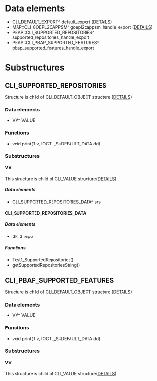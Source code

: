 # Data elements
* CLI_DEFAULT_EXPORT^ default_export ([DETAILS](default_export.md))
* MAP::CLI_GOEPL2CAPPSM^ goepl2cappsm_handle_export ([DETAILS](GOEPL2CAPPSM_struct.md))
* PBAP::CLI_SUPPORTED_REPOSITORIES^ supported_repositories_handle_export
* PBAP::CLI_PBAP_SUPPORTED_FEATURES^ pbap_supported_features_handle_export



# Substructures


## CLI_SUPPORTED_REPOSITORIES
Structure is child of CLI_DEFAULT_OBJECT structure ([DETAILS](default_object.md))
### Data elements
* VV^ VALUE

### Functions
* void print(T v, IOCTL_S::DEFAULT_DATA dd)

### Substructures
#### VV
This structure is child of CLI_VALUE structure([DETAILS](VALUE_structure.md))
##### Data elements
* CLI_SUPPORTED_REPOSITORIES_DATA^ srs

#### CLI_SUPPORTED_REPOSITORIES_DATA
##### Data elements
* SR_S repo

##### Functions
* Test1_SupportedRepositories()
* getSupportedRepositoriesString()


## CLI_PBAP_SUPPORTED_FEATURES
Structure is child of CLI_DEFAULT_OBJECT structure ([DETAILS](default_object.md))
### Data elements
* VV^ VALUE

### Functions
* void print(T v, IOCTL_S::DEFAULT_DATA dd)

### Substructures
#### VV
This structure is child of CLI_VALUE structure([DETAILS](VALUE_structure.md))